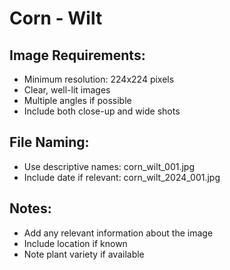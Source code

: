 # Corn - Wilt

## Image Requirements:
- Minimum resolution: 224x224 pixels
- Clear, well-lit images
- Multiple angles if possible
- Include both close-up and wide shots

## File Naming:
- Use descriptive names: corn_wilt_001.jpg
- Include date if relevant: corn_wilt_2024_001.jpg

## Notes:
- Add any relevant information about the image
- Include location if known
- Note plant variety if available
